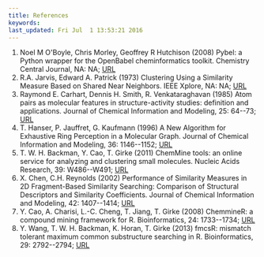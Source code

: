 ```yaml
---
title: References
keywords: 
last_updated: Fri Jul  1 13:53:21 2016
---
```

 
1. Noel M O'Boyle, Chris Morley, Geoffrey R Hutchison (2008) Pybel: a Python wrapper for the OpenBabel cheminformatics toolkit. Chemistry Central Journal, NA: NA; [URL](http://journal.chemistrycentral.com/content/2/1/5)
2. R.A. Jarvis, Edward A. Patrick (1973) Clustering Using a Similarity Measure Based on Shared Near Neighbors. IEEE Xplore, NA: NA; [URL](http://ieeexplore.ieee.org/xpl/articleDetails.jsp?arnumber=1672233)
3. Raymond E. Carhart, Dennis H. Smith, R. Venkataraghavan (1985) Atom pairs as molecular features in structure-activity studies: definition and applications. Journal of Chemical Information and Modeling, 25: 64--73; [URL](http://dx.doi.org/10.1021/ci00046a002)
4. T. Hanser, P. Jauffret, G. Kaufmann (1996) A New Algorithm for Exhaustive Ring Perception in a Molecular Graph. Journal of Chemical Information and Modeling, 36: 1146--1152; [URL](http://dx.doi.org/10.1021/ci960322f)
5. T. W. H. Backman, Y. Cao, T. Girke (2011) ChemMine tools: an online service for analyzing and clustering small molecules. Nucleic Acids Research, 39: W486--W491; [URL](http://dx.doi.org/10.1093/nar/gkr320)
6. X. Chen, C.H. Reynolds (2002) Performance of Similarity Measures in 2D Fragment-Based Similarity Searching: Comparison of Structural Descriptors and Similarity Coefficients. Journal of Chemical Information and Modeling, 42: 1407--1414; [URL](http://dx.doi.org/10.1021/ci025531g)
7. Y. Cao, A. Charisi, L.-C. Cheng, T. Jiang, T. Girke (2008) ChemmineR: a compound mining framework for R. Bioinformatics, 24: 1733--1734; [URL](http://dx.doi.org/10.1093/bioinformatics/btn307)
8. Y. Wang, T. W. H. Backman, K. Horan, T. Girke (2013) fmcsR: mismatch tolerant maximum common substructure searching in R. Bioinformatics, 29: 2792--2794; [URL](http://dx.doi.org/10.1093/bioinformatics/btt475)
